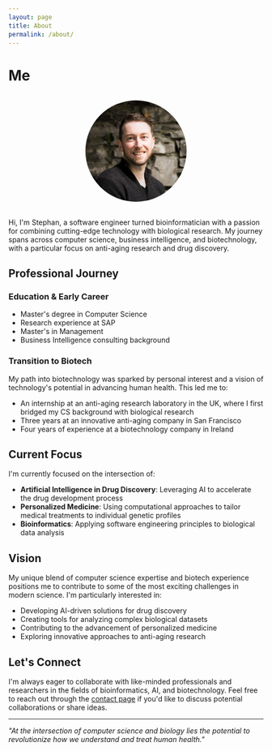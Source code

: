 ```yaml
---
layout: page
title: About
permalink: /about/
---
```


# Me

<img src="/assets/images/profile/1568311981367.jpeg" alt="Stephan's profile picture" style="width: 200px; height: 200px; border-radius: 50%; object-fit: cover; display: block; margin: 2rem auto;">

Hi, I'm Stephan, a software engineer turned bioinformatician with a passion for combining cutting-edge technology with biological research. My journey spans across computer science, business intelligence, and biotechnology, with a particular focus on anti-aging research and drug discovery.

## Professional Journey

### Education & Early Career
- Master's degree in Computer Science
- Research experience at SAP
- Master's in Management
- Business Intelligence consulting background

### Transition to Biotech
My path into biotechnology was sparked by personal interest and a vision of technology's potential in advancing human health. This led me to:
- An internship at an anti-aging research laboratory in the UK, where I first bridged my CS background with biological research
- Three years at an innovative anti-aging company in San Francisco
- Four years of experience at a biotechnology company in Ireland

## Current Focus

I'm currently focused on the intersection of:
- **Artificial Intelligence in Drug Discovery**: Leveraging AI to accelerate the drug development process
- **Personalized Medicine**: Using computational approaches to tailor medical treatments to individual genetic profiles
- **Bioinformatics**: Applying software engineering principles to biological data analysis

## Vision

My unique blend of computer science expertise and biotech experience positions me to contribute to some of the most exciting challenges in modern science. I'm particularly interested in:
- Developing AI-driven solutions for drug discovery
- Creating tools for analyzing complex biological datasets
- Contributing to the advancement of personalized medicine
- Exploring innovative approaches to anti-aging research

## Let's Connect

I'm always eager to collaborate with like-minded professionals and researchers in the fields of bioinformatics, AI, and biotechnology. Feel free to reach out through the [contact page](/contact) if you'd like to discuss potential collaborations or share ideas.

---

*"At the intersection of computer science and biology lies the potential to revolutionize how we understand and treat human health."*
